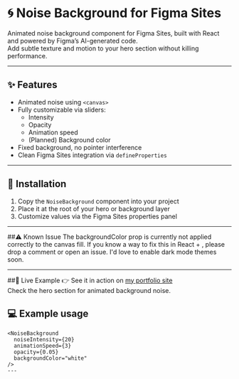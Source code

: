 # 🌀 Noise Background for Figma Sites

Animated noise background component for Figma Sites, built with React and powered by Figma’s AI-generated code.  
Add subtle texture and motion to your hero section without killing performance.

---

## ✨ Features

- Animated noise using `<canvas>`
- Fully customizable via sliders:
  - Intensity
  - Opacity
  - Animation speed
  - (Planned) Background color
- Fixed background, no pointer interference
- Clean Figma Sites integration via `defineProperties`

---

## 🚀 Installation

1. Copy the `NoiseBackground` component into your project
2. Place it at the root of your hero or background layer
3. Customize values via the Figma Sites properties panel

---

##⚠️ Known Issue
The backgroundColor prop is currently not applied correctly to the canvas fill.
If you know a way to fix this in React + <canvas>, please drop a comment or open an issue.
I'd love to enable dark mode themes soon.

---

##🧪 Live Example
👉 See it in action on [my portfolio site](https://www.notafr8studio.com)  
Check the hero section for animated background noise.

## 💻 Example usage

```tsx
<NoiseBackground
  noiseIntensity={20}
  animationSpeed={3}
  opacity={0.05}
  backgroundColor="white"
/>
---


